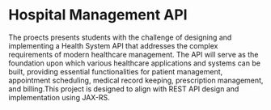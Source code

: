 # Hospital Management API

The proects presents students with the challenge of designing and implementing a Health System API that addresses the complex requirements of modern healthcare 
management. The API will serve as the foundation upon which various healthcare applications and systems can be built, providing essential functionalities for patient 
management, appointment scheduling, medical record keeping, prescription management, and billing.This project is designed to align with  REST API design and implementation using JAX-RS.
